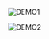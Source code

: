 ![DEMO1](https://github.com/user-attachments/assets/69f96f7c-2046-4d54-a5b9-5403777aa1dc)

![DEMO2](https://github.com/user-attachments/assets/ae9e9706-52eb-4890-bfbe-84badaacf94c)
